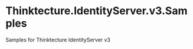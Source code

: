 Thinktecture.IdentityServer.v3.Samples
======================================

Samples for Thinktecture IdentityServer v3

